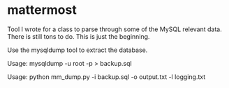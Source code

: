 # mattermost

Tool I wrote for a class to parse through some of the MySQL relevant data. There is still tons to do. This is just the beginning.

Use the mysqldump tool to extract the database.

Usage: mysqldump -u root -p <database> > backup.sql

Usage: python mm_dump.py -i backup.sql -o output.txt -l logging.txt
